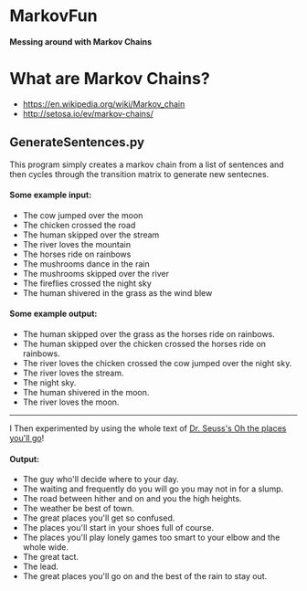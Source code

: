 # MarkovFun
#### Messing around with Markov Chains

# What are Markov Chains?
- https://en.wikipedia.org/wiki/Markov_chain
- http://setosa.io/ev/markov-chains/

## GenerateSentences.py
This program simply creates a markov chain from a list of sentences and then cycles through the transition matrix to generate new sentecnes.

#### Some example input:
- The cow jumped over the moon
- The chicken crossed the road
- The human skipped over the stream
- The river loves the mountain
- The horses ride on rainbows
- The mushrooms dance in the rain
- The mushrooms skipped over the river
- The fireflies crossed the night sky
- The human shivered in the grass as the wind blew

#### Some example output:
- The human skipped over the grass as the horses ride on rainbows.
- The human skipped over the chicken crossed the horses ride on rainbows.
- The river loves the chicken crossed the cow jumped over the night sky.
- The river loves the stream.
- The night sky.
- The human shivered in the moon.
- The river loves the moon.

---

I Then experimented by using the whole text of [Dr. Seuss's Oh the places you'll go](http://denuccio.net/ohplaces.html)!

#### Output:
- The guy who'll decide where to your day.
- The waiting and frequently do you will go you may not in for a slump.
- The road between hither and on and you the high heights.
- The weather be best of town.
- The great places you'll get so confused.
- The places you'll start in your shoes full of course.
- The places you'll play lonely games too smart to your elbow and the whole wide.
- The great tact.
- The lead.
- The great places you'll go on and the best of the rain to stay out.

